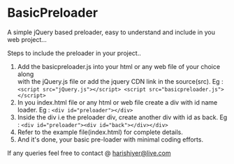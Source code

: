 # BasicPreloader
A simple jQuery based preloader, easy to understand and include in you web project...

Steps to include the preloader in your project..

1) Add the basicpreloader.js into your html or any web file of your choice along      
    with the jQuery.js file or add the jquery CDN link in the source(src).
    Eg : ```<script src="jQuery.js"></script>
         <script src="basicpreloader.js"></script>```
2) In you index.html file or any html or web file create a div with id name loader. 
  Eg : ```<div id="preloader"></div>```
3) Inside the div i.e the preloader div, create another div with id as back.
 Eg : ```<div id="preloader"><div id="back"></div></div>```
4) Refer to the example file(index.html) for complete details.
5) And it's done, your basic pre-loader with minimal coding efforts.

If any queries feel free to contact @ harishiyer@live.com
